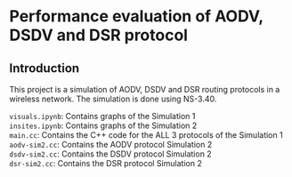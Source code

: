 # Performance evaluation of AODV, DSDV and DSR protocol

## Introduction
This project is a simulation of AODV, DSDV and DSR routing protocols in a wireless network. The simulation is done using NS-3.40.

```visuals.ipynb```: Contains graphs of the Simulation 1 <br>
```insites.ipynb```: Contains graphs of the Simulation 2 <br>
```main.cc```: Contains the C++ code for the ALL 3 protocols of the Simulation 1 <br>
```aodv-sim2.cc```: Contains the AODV protocol Simulation 2 <br>
```dsdv-sim2.cc```: Contains the DSDV protocol Simulation 2 <br>
```dsr-sim2.cc```: Contains the DSR protocol Simulation 2 <br>
